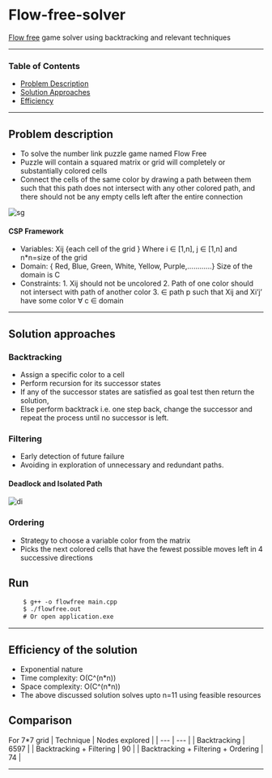 # Flow-free-solver

[Flow free](bigduckgames.com/flowfree) game solver using backtracking and relevant techniques 

---

### Table of Contents


- [Problem Description](#problem-description)
- [Solution Approaches](#solution-approaches)
- [Efficiency](#efficiency-of-the-solution)

---

## Problem description
- To solve the number link puzzle game named Flow Free
- Puzzle will contain a squared matrix or grid will completely or substantially colored cells
- Connect the cells of the same color by drawing a path between them such that this path does not intersect with any other colored path, and there should not be any empty cells left after the entire connection

![sg](https://user-images.githubusercontent.com/46133803/100767070-5636e200-341f-11eb-9d6b-af3db0b89617.png)

#### CSP Framework

- Variables: Xij  {each cell of the grid } Where i ∈ [1,n],  j ∈ [1,n] and n*n=size of the grid
- Domain: { Red, Blue, Green, White, Yellow, Purple,............} Size of the domain is C
- Constraints:   1. Xij should not be uncolored
                 2. Path of one color should not intersect with path of another color
                 3. ∈ path p such that  Xij and Xi’j’ have some color ∀ c ∈ domain 

---

## Solution approaches 

### Backtracking

- Assign a specific color to a cell
- Perform recursion for its successor states
- If any of the successor states are satisfied as goal test then return the solution, 
- Else perform backtrack i.e. one step back, change the successor and repeat the process until no successor is left.

### Filtering

- Early detection of future failure
- Avoiding in exploration of unnecessary and redundant paths.

#### Deadlock and Isolated Path

![di](https://user-images.githubusercontent.com/46133803/100767045-4fa86a80-341f-11eb-8ad1-f1155b705ae4.png)


### Ordering

- Strategy to choose a variable color from the matrix
- Picks the next colored cells that have the fewest possible moves left in 4 successive directions

## Run 

```html
    $ g++ -o flowfree main.cpp
    $ ./flowfree.out
    # Or open application.exe
```
---

## Efficiency of the solution

- Exponential nature
- Time complexity: O(C^(n*n))
- Space complexity: O(C^(n*n))
- The above discussed solution solves upto n=11 using feasible resources

## Comparison
For 7*7 grid 
| Technique | Nodes explored |
| --- | --- |
| Backtracking | 6597 |
| Backtracking + Filtering | 90 |
| Backtracking + Filtering + Ordering | 74 |

---
